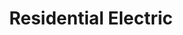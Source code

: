 ---
title: "Residential Electric"
url: /saint-clair-shores/residential-electric/
shop: supermarket
---